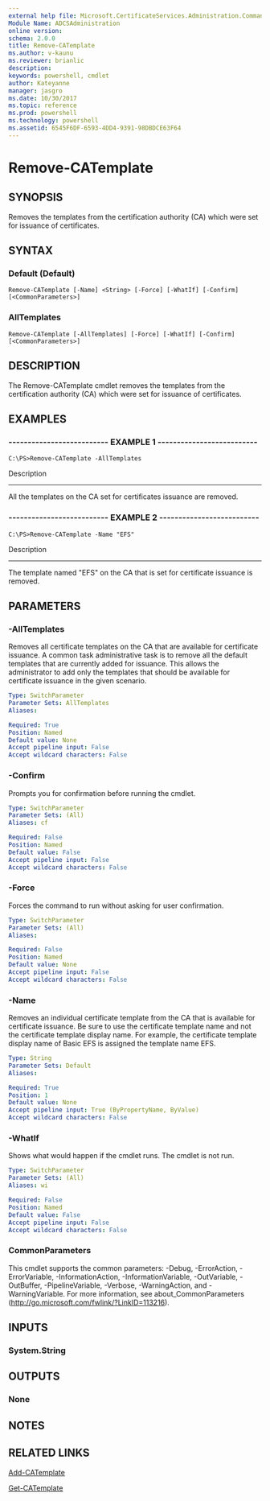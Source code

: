 ```yaml
---
external help file: Microsoft.CertificateServices.Administration.Commands.dll-Help.xml
Module Name: ADCSAdministration
online version: 
schema: 2.0.0
title: Remove-CATemplate
ms.author: v-kaunu
ms.reviewer: brianlic
description: 
keywords: powershell, cmdlet
author: Kateyanne
manager: jasgro
ms.date: 10/30/2017
ms.topic: reference
ms.prod: powershell
ms.technology: powershell
ms.assetid: 6545F6DF-6593-4DD4-9391-98DBDCE63F64
---
```


# Remove-CATemplate

## SYNOPSIS
Removes the templates from the certification authority (CA) which were set for issuance of certificates.

## SYNTAX

### Default (Default)
```
Remove-CATemplate [-Name] <String> [-Force] [-WhatIf] [-Confirm] [<CommonParameters>]
```

### AllTemplates
```
Remove-CATemplate [-AllTemplates] [-Force] [-WhatIf] [-Confirm] [<CommonParameters>]
```

## DESCRIPTION
The Remove-CATemplate cmdlet removes the templates from the certification authority (CA) which were set for issuance of certificates.

## EXAMPLES

### -------------------------- EXAMPLE 1 --------------------------
```
C:\PS>Remove-CATemplate -AllTemplates
```

Description

-----------

All the templates on the CA set for certificates issuance are removed.

### -------------------------- EXAMPLE 2 --------------------------
```
C:\PS>Remove-CATemplate -Name "EFS"
```

Description

-----------

The template named "EFS" on the CA that is set for certificate issuance is removed.

## PARAMETERS

### -AllTemplates
Removes all certificate templates on the CA that are available for certificate issuance.
A common task administrative task is to remove all the default templates that are currently added for issuance.
This allows the administrator to add only the templates that should be available for certificate issuance in the given scenario.

```yaml
Type: SwitchParameter
Parameter Sets: AllTemplates
Aliases: 

Required: True
Position: Named
Default value: None
Accept pipeline input: False
Accept wildcard characters: False
```

### -Confirm
Prompts you for confirmation before running the cmdlet.

```yaml
Type: SwitchParameter
Parameter Sets: (All)
Aliases: cf

Required: False
Position: Named
Default value: False
Accept pipeline input: False
Accept wildcard characters: False
```

### -Force
Forces the command to run without asking for user confirmation.

```yaml
Type: SwitchParameter
Parameter Sets: (All)
Aliases: 

Required: False
Position: Named
Default value: None
Accept pipeline input: False
Accept wildcard characters: False
```

### -Name
Removes an individual certificate template from the CA that is available for certificate issuance.
Be sure to use the certificate template name and not the certificate template display name.
For example, the certificate template display name of Basic EFS is assigned the template name EFS.

```yaml
Type: String
Parameter Sets: Default
Aliases: 

Required: True
Position: 1
Default value: None
Accept pipeline input: True (ByPropertyName, ByValue)
Accept wildcard characters: False
```

### -WhatIf
Shows what would happen if the cmdlet runs.
The cmdlet is not run.

```yaml
Type: SwitchParameter
Parameter Sets: (All)
Aliases: wi

Required: False
Position: Named
Default value: False
Accept pipeline input: False
Accept wildcard characters: False
```

### CommonParameters
This cmdlet supports the common parameters: -Debug, -ErrorAction, -ErrorVariable, -InformationAction, -InformationVariable, -OutVariable, -OutBuffer, -PipelineVariable, -Verbose, -WarningAction, and -WarningVariable. For more information, see about_CommonParameters (http://go.microsoft.com/fwlink/?LinkID=113216).

## INPUTS

### System.String

## OUTPUTS

### None

## NOTES

## RELATED LINKS

[Add-CATemplate](./Add-CATemplate.md)

[Get-CATemplate](./Get-CATemplate.md)

